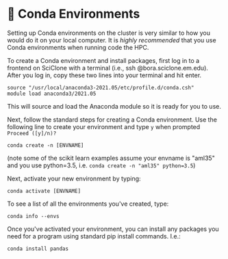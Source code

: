 # 🐍 Conda Environments

Setting up Conda environments on the cluster is very similar to how you would do it on your local computer. It is _highly recommended_ that you use Conda environments when running code the HPC.

To create a Conda environment and install packages, first log in to a frontend on SciClone with a terminal (i.e., ssh <yourname>@bora.sciclone.em.edu).  After you log in, copy these two lines into your terminal and hit enter.

```
source "/usr/local/anaconda3-2021.05/etc/profile.d/conda.csh"
module load anaconda3/2021.05
```

This will source and load the Anaconda module so it is ready for you to use.

Next, follow the standard steps for creating a Conda environment. Use the following line to create your environment and type `y` when prompted `Proceed ([y]/n)?`

```
conda create -n [ENVNAME]
```
(note some of the scikit learn examples assume your envname is "aml35" and you use python=3.5, i.e. `conda create -n "aml35" python=3.5`)

Next, activate your new environment by typing:

```
conda activate [ENVNAME]
```

To see a list of all the environments you've created, type:

```
conda info --envs
```

Once you've activated your environment, you can install any packages you need for a program using standard pip install commands. I.e.:

```
conda install pandas
```